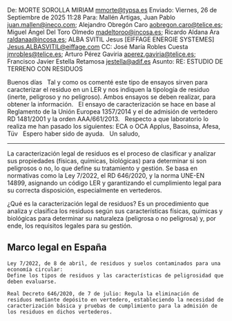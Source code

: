 De: MORTE SOROLLA MIRIAM <mmorte@typsa.es>
Enviado: Viernes, 26 de Septiembre de 2025 11:28
Para: Mallén Artigas, Juan Pablo <juan.mallen@ineco.com>; Alejandro Obregón Caro <aobregon.caro@telice.es>; Miguel Ángel Del Toro Olmedo <madeltoroo@incosa.es>; Ricardo Aldana Ara <raldanaa@incosa.es>; ALBA SVITIL Jesus [EIFFAGE ENERGIE SYSTEMES] <Jesus.ALBASVITIL@eiffage.com>
CC: José María Robles Cuesta <jmrobles@telice.es>; Arturo Pérez Gaviria <aperez.gaviria@telice.es>; Francisco Javier Estella Retamosa <jestella@adif.es>
Asunto: RE: ESTUDIO DE TERRENO CON RESIDUOS


Buenos días
 
Tal y como os comenté este tipo de ensayos sirven para caracterizar el residuo en un LER y nos indiquen la tipología de residuo (inerte, peligroso y no peligroso). Ambos ensayos se deben realizar, para obtener la información.
 
El ensayo de caracterización se hace en base al Reglamento de la Unión Europea 1357/2014 y el de admisión de vertedero RD 1481/2001 y la orden AAA/661/2013.
 
Respecto a que laboratorio lo realiza me han pasado los siguientes: ECA o OCA Applus, Basoinsa, Afesa, Tüv
 
Espero haber sido de ayuda.
 
Un saludo,

----


La caracterización legal de residuos es el proceso de clasificar y analizar sus propiedades (físicas, químicas, biológicas) para determinar si son peligrosos o no, lo que define su tratamiento y gestión. Se basa en normativas como la Ley 7/2022, el RD 646/2020, y la norma UNE-EN 14899, asignando un código LER y garantizando el cumplimiento legal para su correcta disposición, especialmente en vertederos. 

¿Qué es la caracterización legal de residuos?
Es un procedimiento que analiza y clasifica los residuos según sus características físicas, químicas y biológicas para determinar su naturaleza (peligrosa o no peligrosa) y, por ende, los requisitos legales para su gestión. 

## Marco legal en España

    Ley 7/2022, de 8 de abril, de residuos y suelos contaminados para una economía circular:
    Define los tipos de residuos y las características de peligrosidad que deben evaluarse. 

    Real Decreto 646/2020, de 7 de julio: Regula la eliminación de residuos mediante depósito en vertedero, estableciendo la necesidad de caracterización básica y pruebas de cumplimiento para la admisión de los residuos en dichos vertederos. 
